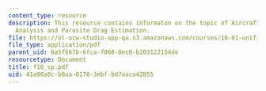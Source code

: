 ```yaml
---
content_type: resource
description: This resource contains informaton on the topic of Aircraft Performance
  Analysis and Parasite Drag Estimation.
file: https://ol-ocw-studio-app-qa.s3.amazonaws.com/courses/16-01-unified-engineering-i-ii-iii-iv-fall-2005-spring-2006/41a90a0cb8aa01783ebfbd7aaca42855_f10_sp.pdf
file_type: application/pdf
parent_uid: 6a5f667b-6fca-f068-0ec8-b203122154de
resourcetype: Document
title: f10_sp.pdf
uid: 41a90a0c-b8aa-0178-3ebf-bd7aaca42855
---
```

